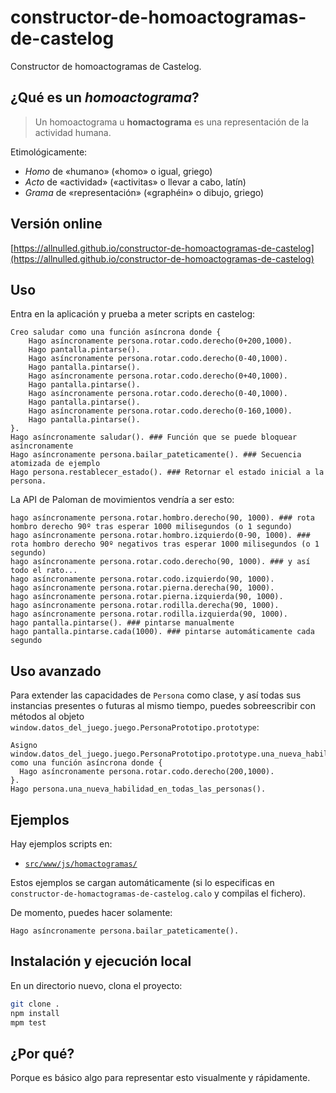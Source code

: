 # constructor-de-homoactogramas-de-castelog

Constructor de homoactogramas de Castelog.

## ¿Qué es un *homoactograma*?

> Un homoactograma u **homactograma** es una representación de la actividad humana.

Etimológicamente:
  - *Homo* de «humano» («homo» o igual, griego)
  - *Acto* de «actividad» («activitas» o llevar a cabo, latín)
  - *Grama* de «representación» («graphéin» o dibujo, griego)

## Versión online

[https://allnulled.github.io/constructor-de-homoactogramas-de-castelog](https://allnulled.github.io/constructor-de-homoactogramas-de-castelog)


## Uso

Entra en la aplicación y prueba a meter scripts en castelog:


```calo
Creo saludar como una función asíncrona donde {
    Hago asíncronamente persona.rotar.codo.derecho(0+200,1000).
    Hago pantalla.pintarse().
    Hago asíncronamente persona.rotar.codo.derecho(0-40,1000).
    Hago pantalla.pintarse().
    Hago asíncronamente persona.rotar.codo.derecho(0+40,1000).
    Hago pantalla.pintarse().
    Hago asíncronamente persona.rotar.codo.derecho(0-40,1000).
    Hago pantalla.pintarse().
    Hago asíncronamente persona.rotar.codo.derecho(0-160,1000).
    Hago pantalla.pintarse().
}.
Hago asíncronamente saludar(). ### Función que se puede bloquear asíncronamente
Hago asíncronamente persona.bailar_pateticamente(). ### Secuencia atomizada de ejemplo
Hago persona.restablecer_estado(). ### Retornar el estado inicial a la persona.
```

La API de Paloman de movimientos vendría a ser esto:

```calo
hago asíncronamente persona.rotar.hombro.derecho(90, 1000). ### rota hombro derecho 90º tras esperar 1000 milisegundos (o 1 segundo)
hago asíncronamente persona.rotar.hombro.izquierdo(0-90, 1000). ### rota hombro derecho 90º negativos tras esperar 1000 milisegundos (o 1 segundo)
hago asíncronamente persona.rotar.codo.derecho(90, 1000). ### y así todo el rato...
hago asíncronamente persona.rotar.codo.izquierdo(90, 1000).
hago asíncronamente persona.rotar.pierna.derecha(90, 1000).
hago asíncronamente persona.rotar.pierna.izquierda(90, 1000).
hago asíncronamente persona.rotar.rodilla.derecha(90, 1000).
hago asíncronamente persona.rotar.rodilla.izquierda(90, 1000).
hago pantalla.pintarse(). ### pintarse manualmente
hago pantalla.pintarse.cada(1000). ### pintarse automáticamente cada segundo
```

## Uso avanzado

Para extender las capacidades de `Persona` como clase, y así todas sus instancias presentes o futuras al mismo tiempo, puedes sobreescribir con métodos al objeto `window.datos_del_juego.juego.PersonaPrototipo.prototype`:

```calo
Asigno window.datos_del_juego.juego.PersonaPrototipo.prototype.una_nueva_habilidad_en_todas_las_personas como una función asíncrona donde {
  Hago asíncronamente persona.rotar.codo.derecho(200,1000).
}.
Hago persona.una_nueva_habilidad_en_todas_las_personas().
```

## Ejemplos

Hay ejemplos scripts en:

  - [`src/www/js/homactogramas/`](https://github.com/allnulled/constructor-de-homoactogramas-de-castelog/tree/main/src/www/js/homactogramas/)

Estos ejemplos se cargan automáticamente (si lo especificas en `constructor-de-homactogramas-de-castelog.calo` y compilas el fichero).

De momento, puedes hacer solamente:

```calo
Hago asíncronamente persona.bailar_pateticamente().
```

## Instalación y ejecución local

En un directorio nuevo, clona el proyecto:

```sh
git clone .
npm install
mpm test
```

## ¿Por qué?

Porque es básico algo para representar esto visualmente y rápidamente.
